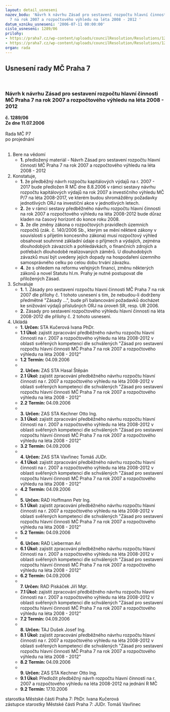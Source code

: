 ```yaml
---
layout: detail_usneseni
nazev_bodu: 'Návrh k návrhu Zásad pro sestavení rozpočtu hlavní činnosti MČ Praha
  7 na rok 2007 a rozpočtového výhledu na léta 2008 - 2012 '
datum_vzniku_usneseni: '2006-07-11 00:00:00'
cislo_usneseni: 1289/06
prilohy:
- https://praha7.cz/wp-content/uploads/councilResolution/Resolutions/12399/38-z%c3%a1sady07.doc
- https://praha7.cz/wp-content/uploads/councilResolution/Resolutions/12399/38-z%c3%a1sady08-012.doc
organ: rada
---
```

<div id="ucUsn_pList" class="usn">
	<span><h2>Usnesení rady MČ Praha 7 </h2>
<br></span><div class="standBody">
<span><h3>Návrh k návrhu Zásad pro sestavení rozpočtu hlavní činnosti MČ Praha 7 na rok 2007 a rozpočtového výhledu na léta 2008 - 2012 </h3></span><div class="center">
		<strong>č. 1289/06</strong><br>
	</div>
<div class="center">
		<strong>Ze dne 11.07.2006</strong><br><br>
	</div>Rada MČ P7<br> po projednání<br><br><ol>
<li>Bere na vědomí<ul><li>
<strong>1.</strong> předložený materiál - Návrh Zásad pro sestavení rozpočtu hlavní činnosti MČ Praha 7 na rok 2007 a rozpočtového výhledu na léta 2008 - 2012 </li></ul>
</li>
<li>Konstatuje,<ul>
<li>
<strong>1.</strong> že předběžný návrh rozpočtu kapitálových výdajů na r. 2007 - 2017 bude předložen R MČ dne 8.8.2006 v rámci sestavy návrhu rozpočtu kapitálových výdajů na rok 2007 a investičního výhledu MČ P/7 na léta 2008-2017, ve kterém budou shromážděny požadavky jednotlivých ORJ na investiční akce v  jednotlivých letech.</li>
<li>
<strong>2.</strong> že v rámci sestavy předběžného návrhu rozpočtu hlavní činnosti na rok 2007 a rozpočtového výhledu na léta 2008-2012 bude důraz kladen na časový horizont do konce roku 2008.</li>
<li>
<strong>3.</strong> že dle změny zákona o rozpočtových pravidlech územních rozpočtů (zák. č. 140/2006 Sb., kterým se mění některé zákony v souvislosti s přijetím koncesního zákona) musí rozpočtový výhled obsahovat souhrnné základní údaje o příjmech a výdajích, zejména dlouhodobých závazcích a pohledávkách, o finančních zdrojích a potřebách dlouhodobě realizovaných záměrů. U dlouhodobých závazků musí být uvedeny jejich dopady na hospodaření územního samosprávného celku po celou dobu trvání závazku.     </li>
<li>
<strong>4.</strong> že s ohledem na reformu veřejných financí, změnu některých zákonů a novel Statutu hl.m. Prahy  je nutné postupovat dle přiložených Zásad.   </li>
</ul>
</li>
<li>Schvaluje<ul>
<li>
<strong>1.</strong> 1.	Zásady pro sestavení rozpočtu hlavní činnosti MČ Praha 7 na rok 2007 dle přílohy č. 1 tohoto usnesení s tím, že nebudou-li dodrženy předmětné "Zásady …",  bude při balancování požadavků docházet ke snižování výdajů příslušných ORJ na úroveň SR,  resp. UR 2006.</li>
<li>
<strong>2.</strong> Zásady pro sestavení rozpočtového výhledu hlavní činnosti na léta 2008-2012 dle přílohy č. 2 tohoto usnesení.</li>
</ul>
</li>
<li>Ukládá<ul>
<li>
<strong>1. Určen: </strong>STA Kučerová Ivana PhDr.</li>
<li>
<strong>1.1 Úkol: </strong>zajistit zpracování předběžného návrhu rozpočtu hlavní činnosti na r. 2007  a rozpočtového výhledu na léta  2008-2012 v oblasti svěřených kompetencí dle schválených "Zásad pro sestavení rozpočtu hlavní činnosti MČ Praha 7 na rok 2007 a rozpočtového  výhledu na léta 2008 - 2012"</li>
<li>
<strong>1.2 Termín: </strong>04.09.2006</li>
<li>
<strong><br>2. Určen: </strong>ZAS STA Hasal Štěpán</li>
<li>
<strong>2.1 Úkol: </strong>zajistit zpracování předběžného návrhu rozpočtu hlavní činnosti na r. 2007  a rozpočtového výhledu na léta  2008-2012 v oblasti svěřených kompetencí dle schválených "Zásad pro sestavení rozpočtu hlavní činnosti MČ Praha 7 na rok 2007 a rozpočtového  výhledu na léta 2008 - 2012"</li>
<li>
<strong>2.2 Termín: </strong>04.09.2006</li>
<li>
<strong><br>3. Určen: </strong>ZAS STA Kechner Otto Ing.</li>
<li>
<strong>3.1 Úkol: </strong>zajistit zpracování předběžného návrhu rozpočtu hlavní činnosti na r. 2007  a rozpočtového výhledu na léta  2008-2012 v oblasti svěřených kompetencí dle schválených "Zásad pro sestavení rozpočtu hlavní činnosti MČ Praha 7 na rok 2007 a rozpočtového  výhledu na léta 2008 - 2012"</li>
<li>
<strong>3.2 Termín: </strong>04.09.2006</li>
<li>
<strong><br>4. Určen: </strong>ZAS STA Vavřinec Tomáš JUDr.</li>
<li>
<strong>4.1 Úkol: </strong>zajistit zpracování předběžného návrhu rozpočtu hlavní činnosti na r. 2007  a rozpočtového výhledu na léta  2008-2012 v oblasti svěřených kompetencí dle schválených "Zásad pro sestavení rozpočtu hlavní činnosti MČ Praha 7 na rok 2007 a rozpočtového  výhledu na léta 2008 - 2012"</li>
<li>
<strong>4.2 Termín: </strong>04.09.2006</li>
<li>
<strong><br>5. Určen: </strong>RAD Hoffmann Petr Ing.</li>
<li>
<strong>5.1 Úkol: </strong>zajistit zpracování předběžného návrhu rozpočtu hlavní činnosti na r. 2007  a rozpočtového výhledu na léta  2008-2012 v oblasti svěřených kompetencí dle schválených "Zásad pro sestavení rozpočtu hlavní činnosti MČ Praha 7 na rok 2007 a rozpočtového  výhledu na léta 2008 - 2012"</li>
<li>
<strong>5.2 Termín: </strong>04.09.2006</li>
<li>
<strong><br>6. Určen: </strong>RAD Lieberman Ari</li>
<li>
<strong>6.1 Úkol: </strong>zajistit zpracování předběžného návrhu rozpočtu hlavní činnosti na r. 2007  a rozpočtového výhledu na léta  2008-2012 v oblasti svěřených kompetencí dle schválených "Zásad pro sestavení rozpočtu hlavní činnosti MČ Praha 7 na rok 2007 a rozpočtového  výhledu na léta 2008 - 2012"</li>
<li>
<strong>6.2 Termín: </strong>04.09.2006</li>
<li>
<strong><br>7. Určen: </strong>RAD Piskáček Jiří Mgr.</li>
<li>
<strong>7.1 Úkol: </strong>zajistit zpracování předběžného návrhu rozpočtu hlavní činnosti na r. 2007  a rozpočtového výhledu na léta  2008-2012 v oblasti svěřených kompetencí dle schválených "Zásad pro sestavení rozpočtu hlavní činnosti MČ Praha 7 na rok 2007 a rozpočtového  výhledu na léta 2008 - 2012"</li>
<li>
<strong>7.2 Termín: </strong>04.09.2006</li>
<li>
<strong><br>8. Určen: </strong>TAJ Dušek Josef Ing.</li>
<li>
<strong>8.1 Úkol: </strong>zajistit zpracování předběžného návrhu rozpočtu hlavní činnosti na r. 2007  a rozpočtového výhledu na léta  2008-2012 v oblasti svěřených kompetencí dle schválených "Zásad pro sestavení rozpočtu hlavní činnosti MČ Praha 7 na rok 2007 a rozpočtového  výhledu na léta 2008 - 2012"</li>
<li>
<strong>8.2 Termín: </strong>04.09.2006</li>
<li>
<strong><br>9. Určen: </strong>ZAS STA Kechner Otto Ing.</li>
<li>
<strong>9.1 Úkol: </strong>Předložit předběžný návrh rozpočtu hlavní činnosti na r. 2007 a rozpočtového výhledu na léta 2008-2012 na jednání R MČ </li>
<li>
<strong>9.2 Termín: </strong>17.10.2006</li>
</ul>
</li>
</ol>starostka Městské části Praha 7: PhDr. Ivana Kučerová<br>zástupce starostky Městské části Praha 7: JUDr. Tomáš Vavřinec 
</div>
</div>